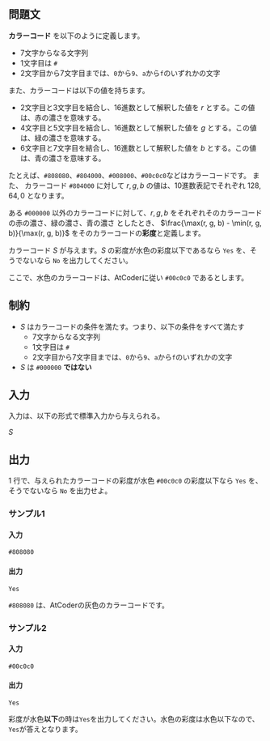 ## 問題文

**カラーコード** を以下のように定義します。
- $7$文字からなる文字列
- $1$文字目は `#`
- $2$文字目から$7$文字目までは、`0`から`9`、`a`から`f`のいずれかの文字

また、カラーコードは以下の値を持ちます。
- $2$文字目と$3$文字目を結合し、16進数として解釈した値を $r$ とする。この値は、赤の濃さを意味する。
- $4$文字目と$5$文字目を結合し、16進数として解釈した値を $g$ とする。この値は、緑の濃さを意味する。
- $6$文字目と$7$文字目を結合し、16進数として解釈した値を $b$ とする。この値は、青の濃さを意味する。


たとえば、`#808080`、`#804000`、`#008000`、`#00c0c0`などはカラーコードです。
また、 カラーコード `#804000` に対して $r, g, b$ の値は、10進数表記でそれぞれ $128, 64, 0$ となります。

ある `#000000` 以外のカラーコードに対して、$r, g, b$ をそれぞれそのカラーコードの赤の濃さ、緑の濃さ、青の濃さ としたとき、
$\frac{\max(r, g, b) - \min(r, g, b)}{\max(r, g, b)}$ をそのカラーコードの**彩度**と定義します。

カラーコード $S$ が与えます。$S$ の彩度が水色の彩度以下であるなら `Yes` を、そうでないなら `No` を出力してください。

ここで、水色のカラーコードは、AtCoderに従い `#00c0c0` であるとします。

## 制約
- $S$ はカラーコードの条件を満たす。つまり、以下の条件をすべて満たす
    - $7$文字からなる文字列
    - $1$文字目は `#`
    - $2$文字目から$7$文字目までは、`0`から`9`、`a`から`f`のいずれかの文字
- $S$ は `#000000` **ではない**


## 入力

入力は、以下の形式で標準入力から与えられる。

<div class="code-math">

$S$
</div>

## 出力
$1$ 行で、与えられたカラーコードの彩度が水色 `#00c0c0` の彩度以下なら `Yes` を、そうでないなら `No` を出力せよ。


### サンプル1
#### 入力
```
#808080
```
#### 出力
```
Yes
```

`#808080` は、AtCoderの灰色のカラーコードです。

### サンプル2
#### 入力
```
#00c0c0
```

#### 出力
```
Yes
```

彩度が水色**以下**の時は`Yes`を出力してください。水色の彩度は水色以下なので、`Yes`が答えとなります。